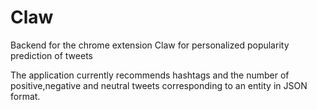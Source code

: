 # Claw
Backend for the chrome extension Claw for personalized popularity prediction of tweets

The application currently recommends hashtags and the number of positive,negative and neutral tweets corresponding to an entity
in JSON format.



